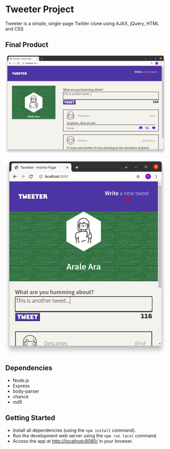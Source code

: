 # Tweeter Project

Tweeter is a simple, single-page Twitter clone using AJAX, jQuery, HTML and CSS


## Final Product

!["Screenshot of the app on computer screen"](https://github.com/Thainnt/tweeter/blob/master/docs/tweeter-desktop.png?raw=true)

!["Screenshot of the app on narrow screen such as mobile"](https://github.com/Thainnt/tweeter/blob/master/docs/tweeter-mobile.png?raw=true)


## Dependencies

- Node.js
- Express
- body-parser
- chance
- md5

## Getting Started

- Install all dependencies (using the `npm install` command).
- Run the development web server using the `npm run local` command.
- Access the app at <http://localhost:8080/> in your browser. 